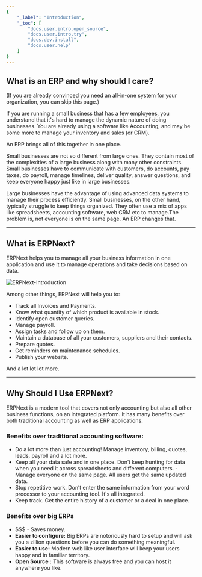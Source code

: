 ```yaml
---
{
	"_label": "Introduction",
	"_toc": [
		"docs.user.intro.open_source",
		"docs.user.intro.try",
		"docs.dev.install",
		"docs.user.help"
	]
}
---
```

## What is an ERP and why should I care?

(If you are already convinced you need an all-in-one system for your organization, you can skip this page.)

If you are running a small business that has a few employees, you understand that it's hard to manage the dynamic nature of doing businesses. You are already using a software like Accounting, and may be some more to manage your inventory and sales (or CRM). 

An ERP brings all of this together in one place.

Small businesses are not so different from large ones. They contain most of the complexities of a large business along with many other constraints. Small businesses have to communicate with customers, do accounts, pay taxes, do payroll, manage timelines, deliver quality, answer questions, and keep everyone happy just like in large businesses.

Large businesses have the advantage of using advanced data systems to manage their process efficiently. Small businesses, on the other hand, typically struggle to keep things organized. They often use a mix of apps like spreadsheets, accounting software, web CRM etc to manage.The problem is, not everyone is on the same page. An ERP changes that.

---

## What is ERPNext?

ERPNext helps you to manage all your business information in one application and use it to manage operations and take decisions based on data.



![ERPNext-Introduction](img/erpnext-introduction.png)




Among other things, ERPNext will help you to:

- Track all Invoices and Payments.
- Know what quantity of which product is available in stock.
- Identify open customer queries.
- Manage payroll.
- Assign tasks and follow up on them.
- Maintain a database of all your customers, suppliers and their contacts.
- Prepare quotes.
- Get reminders on maintenance schedules.
- Publish your website.

And a lot lot lot more.

---

## Why Should I Use ERPNext?

ERPNext is a modern tool that covers not only accounting but also all other business functions, on an integrated platform. It has many benefits over both traditional accounting as well as ERP applications.

### Benefits over traditional accounting software:

- Do a lot more than just accounting! Manage inventory, billing, quotes, leads, payroll and a lot more.
- Keep all your data safe and in one place. Don’t keep hunting for data when you need it across spreadsheets and different computers.
-Manage everyone on the same page. All users get the same updated data.
- Stop repetitive work. Don’t enter the same information from your word processor to your accounting tool. It's all integrated.
- Keep track. Get the entire history of a customer or a deal in one place.

### Benefits over big ERPs

- $$$ - Saves money.
- **Easier to configure:** Big ERPs are notoriously hard to setup and will ask you a zillion questions before you can do something meaningful.
- **Easier to use:** Modern web like user interface will keep your users happy and in familiar territory.
- **Open Source :** This software is always free and you can host it anywhere you like.